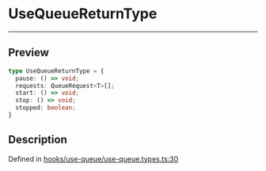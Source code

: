 
      
# UseQueueReturnType

<div class="api-docs__separator" data-reactroot="">

---

</div><div class="api-docs__section">

## Preview

</div><div class="api-docs__preview type">

```ts
type UseQueueReturnType = {
  pause: () => void; 
  requests: QueueRequest<T>[]; 
  start: () => void; 
  stop: () => void; 
  stopped: boolean; 
}
```

</div><div class="api-docs__section">

## Description

</div><div class="api-docs__description"><span class="api-docs__do-not-parse">



</span></div><div class="api-docs__definition">

Defined in [hooks/use-queue/use-queue.types.ts:30](https://github.com/BetterTyped/hyper-fetch/blob/1a97772c/packages/react/src/hooks/use-queue/use-queue.types.ts#L30)

</div>